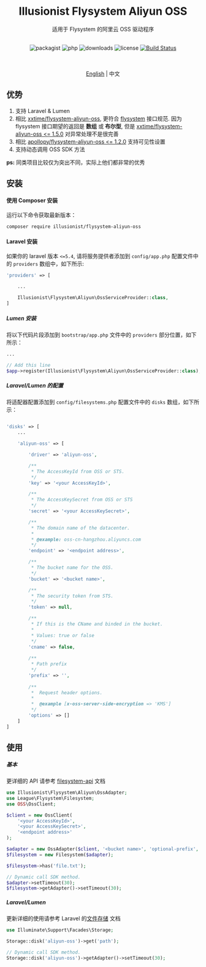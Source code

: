 <h1 align="center">Illusionist Flysystem Aliyun OSS</h1>
<div align="center">
适用于 Flysystem 的阿里云 OSS 驱动程序
<br /><br />

![packagist](https://img.shields.io/packagist/v/illusionist/flysystem-aliyun-oss?style=flat-square)
![php](https://img.shields.io/packagist/php-v/illusionist/flysystem-aliyun-oss?style=flat-square)
![downloads](https://img.shields.io/packagist/dm/illusionist/flysystem-aliyun-oss?style=flat-square)
![license](https://img.shields.io/packagist/l/illusionist/flysystem-aliyun-oss?style=flat-square)
[![Build Status](https://app.travis-ci.com/illusionist-php/flysystem-aliyun-oss.svg?branch=master)](https://app.travis-ci.com/illusionist-php/flysystem-aliyun-oss)

<br /><br />
[English](README.md) | 中文
</div>

## 优势

1. 支持 Laravel & Lumen
2. 相比 [xxtime/flysystem-aliyun-oss](https://github.com/xxtime/flysystem-aliyun-oss), 更符合 [flysystem](https://flysystem.thephpleague.com/docs/architecture/) 接口规范. 因为 flysystem 接口期望的返回是 **数组** 或 **布尔型**, 但是 [xxtime/flysystem-aliyun-oss <= 1.5.0](https://github.com/xxtime/flysystem-aliyun-oss) 对异常处理不是很完善
3. 相比 [apollopy/flysystem-aliyun-oss <= 1.2.0](https://github.com/apollopy/flysystem-aliyun-oss) 支持可见性设置
4. 支持动态调用 OSS SDK 方法

**ps:** 同类项目比较仅为突出不同，实际上他们都非常的优秀

## 安装

#### 使用 Composer 安装

运行以下命令获取最新版本：

```bash
composer require illusionist/flysystem-aliyun-oss
```

#### Laravel 安装

如果你的 laravel 版本 `<=5.4`, 请将服务提供者添加到 `config/app.php` 配置文件中的 `providers` 数组中，如下所示:

```php
'providers' => [

    ...

    Illusionist\Flysystem\Aliyun\OssServiceProvider::class,
]
```

##### Lumen 安装

将以下代码片段添加到 `bootstrap/app.php` 文件中的 `providers` 部分位置，如下所示：

```php
...

// Add this line
$app->register(Illusionist\Flysystem\Aliyun\OssServiceProvider::class);
```

##### Laravel/Lumen 的配置

将适配器配置添加到 `config/filesystems.php` 配置文件中的 `disks` 数组，如下所示：

```php

'disks' => [
    ...

    'aliyun-oss' => [

        'driver' => 'aliyun-oss',

        /**
         * The AccessKeyId from OSS or STS.
         */
        'key' => '<your AccessKeyId>',

        /**
         * The AccessKeySecret from OSS or STS
         */
        'secret' => '<your AccessKeySecret>',

        /**
         * The domain name of the datacenter.
         *
         * @example: oss-cn-hangzhou.aliyuncs.com
         */
        'endpoint' => '<endpoint address>',

        /**
         * The bucket name for the OSS.
         */
        'bucket' => '<bucket name>',

        /**
         * The security token from STS.
         */
        'token' => null,

        /**
         * If this is the CName and binded in the bucket.
         *
         * Values: true or false
         */
        'cname' => false,
        
        /**
         * Path prefix
         */
        'prefix' => '',
        
        /**
         *  Request header options.
         * 
         *  @example [x-oss-server-side-encryption => 'KMS']
         */
        'options' => []
    ]
]
```

## 使用

##### 基本

更详细的 API 请参考 [filesystem-api](https://flysystem.thephpleague.com/docs/usage/filesystem-api/) 文档

```php
use Illusionist\Flysystem\Aliyun\OssAdapter;
use League\Flysystem\Filesystem;
use OSS\OssClient;

$client = new OssClient(
    '<your AccessKeyId>',
    '<your AccessKeySecret>',
    '<endpoint address>'
);

$adapter = new OssAdapter($client, '<bucket name>', 'optional-prefix', 'optional-options');
$filesystem = new Filesystem($adapter);

$filesystem->has('file.txt');

// Dynamic call SDK method.
$adapter->setTimeout(30);
$filesystem->getAdapter()->setTimeout(30);
```

##### Laravel/Lumen

更新详细的使用请参考 Laravel 的[文件存储](https://learnku.com/docs/laravel/6.x/filesystem/5163) 文档

```php
use Illuminate\Support\Facades\Storage;

Storage::disk('aliyun-oss')->get('path');

// Dynamic call SDK method.
Storage::disk('aliyun-oss')->getAdapter()->setTimeout(30);
```
